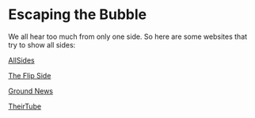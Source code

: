 # Escaping the Bubble

We all hear too much from only one side. So here are some websites that try to
show all sides:

[AllSides](https://www.allsides.com)

[The Flip Side](https://www.theflipside.io)

[Ground News](https://ground.news)

[TheirTube](https://www.their.tube)
